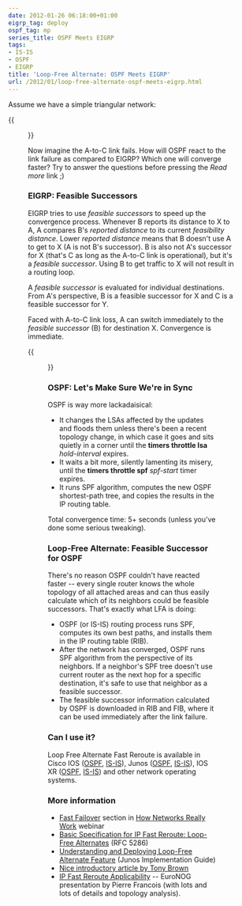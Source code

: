 ```yaml
---
date: 2012-01-26 06:18:00+01:00
eigrp_tag: deploy
ospf_tag: mp
series_title: OSPF Meets EIGRP
tags:
- IS-IS
- OSPF
- EIGRP
title: 'Loop-Free Alternate: OSPF Meets EIGRP'
url: /2012/01/loop-free-alternate-ospf-meets-eigrp.html
---
```

Assume we have a simple triangular network:

{{<figure src="/2012/01/s400-LFA_Topology.png">}}

Now imagine the A-to-C link fails. How will OSPF react to the link failure as compared to EIGRP? Which one will converge faster? Try to answer the questions before pressing the *Read more* link ;)
<!--more-->
### EIGRP: Feasible Successors

EIGRP tries to use *feasible successors* to speed up the convergence process. Whenever B reports its distance to X to A, A compares B's *reported distance* to its current *feasibility distance*. Lower *reported distance* means that B doesn't use A to get to X (A is not B\'s successor). B is also not A\'s successor for X (that's C as long as the A-to-C link is operational), but it's a *feasible successor*. Using B to get traffic to X will not result in a routing loop.

A *feasible successor* is evaluated for individual destinations. From A's perspective, B is a feasible successor for X and C is a feasible successor for Y.

Faced with A-to-C link loss, A can switch immediately to the *feasible successor* (B) for destination X. Convergence is immediate.

{{<figure src="/2012/01/s400-LFA_Failure.png" caption="EIGRP convergence after a link failure">}}

### OSPF: Let's Make Sure We're in Sync

OSPF is way more lackadaisical:

-   It changes the LSAs affected by the updates and floods them unless there's been a recent topology change, in which case it goes and sits quietly in a corner until the **timers throttle lsa** *hold-interval* expires.
-   It waits a bit more, silently lamenting its misery, until the **timers throttle spf** *spf-start* timer expires.
-   It runs SPF algorithm, computes the new OSPF shortest-path tree, and copies the results in the IP routing table.

Total convergence time: 5+ seconds (unless you've done some serious tweaking).

### Loop-Free Alternate: Feasible Successor for OSPF

There's no reason OSPF couldn't have reacted faster -- every single router knows the whole topology of all attached areas and can thus easily calculate which of its neighbors could be feasible successors. That's exactly what LFA is doing:

-   OSPF (or IS-IS) routing process runs SPF, computes its own best paths, and installs them in the IP routing table (RIB).
-   After the network has converged, OSPF runs SPF algorithm from the perspective of its neighbors. If a neighbor's SPF tree doesn't use current router as the next hop for a specific destination, it's safe to use that neighbor as a feasible successor.
-   The feasible successor information calculated by OSPF is downloaded in RIB and FIB, where it can be used immediately after the link failure.

### Can I use it?

Loop Free Alternate Fast Reroute is available in Cisco IOS ([OSPF](http://www.cisco.com/en/US/docs/ios-xml/ios/iproute_ospf/configuration/xe-3s/iro-lfa-frr-xe.html), [IS-IS](http://www.cisco.com/en/US/docs/ios/iproute_isis/configuration/guide/irs_ipv4_lfafrr.pdf)), Junos ([OSPF](http://www.juniper.net/techpubs/en_US/junos10.0/information-products/topic-collections/config-guide-routing/ospf-loop-free-alternate-routes-overview.html), [IS-IS](https://www.juniper.net/techpubs/software/junos/junos95/swconfig-routing/jd0e44501.html)), IOS XR  ([OSPF](http://www.cisco.com/en/US/docs/routers/crs/software/crs_r4.2/routing/configuration/guide/b_routing_cg42crs_chapter_0100.html), [IS-IS](http://www.cisco.com/en/US/docs/routers/crs/software/crs_r4.2/routing/configuration/guide/b_routing_cg42crs_chapter_011.html)) and other network operating systems.


### More information

- [Fast Failover](https://my.ipspace.net/bin/list?id=Net101#FRR) section in [How Networks Really Work](https://www.ipspace.net/How_Networks_Really_Work) webinar
- [Basic Specification for IP Fast Reroute: Loop-Free Alternates](http://tools.ietf.org/html/rfc5286) (RFC 5286)
- [Understanding and Deploying Loop-Free Alternate Feature](http://kb.juniper.net/library/CUSTOMERSERVICE/GLOBAL_JTAC/technotes/8010056-001-EN.pdf) (Junos Implementation Guide)
- [Nice introductory article by Tony Brown](http://etherealmind.com/loop-free-alternate-routes/)
- [IP Fast Reroute Applicability](http://www.data.proidea.org.pl/euronog/1edycja/materialy/prezentacje/Pierre_Francois_IP_Fast_Reroute_Applicability.pdf) -- EuroNOG presentation by Pierre Francois (with lots and lots of details and topology analysis).

